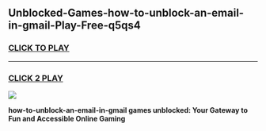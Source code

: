 
## Unblocked-Games-how-to-unblock-an-email-in-gmail-Play-Free-q5qs4
<h3>
<a href="https://premium76.site?title=how-to-unblock-an-email-in-gmail&ref=12A">CLICK TO PLAY</a></h3>
<hr>

<h3>
<a href="https://premium76.site?title=how-to-unblock-an-email-in-gmail&ref=12A">CLICK 2 PLAY</a>
  
</h3>

<a href="https://premium76.site?title=how-to-unblock-an-email-in-gmail&ref=12A"><img src="https://clearcache.store/games.png"></a>


**how-to-unblock-an-email-in-gmail games unblocked: Your Gateway to Fun and Accessible Online Gaming**

